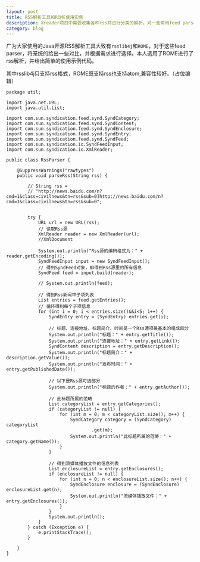 ```yaml
---
layout: post
title: RSS解析工具和ROME使用实例
description: Xreader项目中需要收集各种rss并进行分类的解析，对一些常用feed parser进行了对比并给出ROME的使用范例。
category: blog
---
```


广为大家使用的Java开源RSS解析工具大致有`rsslib4j`和`ROME`，对于这些feed parser，将笼统的给出一些对比，并根据需求进行选择。本人选用了ROME进行了rss解析，并给出简单的使用示例代码。

其中rsslib4j只支持rss格式，ROME既支持rss也支持atom,兼容性较好。（占位编辑）

    package util;
    
    import java.net.URL;
    import java.util.List;
    
    import com.sun.syndication.feed.synd.SyndCategory;
    import com.sun.syndication.feed.synd.SyndContent;
    import com.sun.syndication.feed.synd.SyndEnclosure;
    import com.sun.syndication.feed.synd.SyndEntry;
    import com.sun.syndication.feed.synd.SyndFeed;
    import com.sun.syndication.io.SyndFeedInput;
    import com.sun.syndication.io.XmlReader;
    
    public class RssParser {
        
        @SuppressWarnings("rawtypes")
        public void parseRss(String rss) {
    
            // String rss =
            // "http://news.baidu.com/n?cmd=1&class=civilnews&tn=rss&sub=0]http://news.baidu.com/n?cmd=1&class=civilnews&tn=rss&sub=0";
    
    
            try {
                URL url = new URL(rss);
                // 读取Rss源
                XmlReader reader = new XmlReader(url);
                //XmlDocument 
    
                System.out.println("Rss源的编码格式为：" + reader.getEncoding());
                SyndFeedInput input = new SyndFeedInput();
                // 得到SyndFeed对象，即得到Rss源里的所有信息
                SyndFeed feed = input.build(reader);
    
                // System.out.println(feed);
    
                // 得到Rss新闻中子项列表
                List entries = feed.getEntries();
                // 循环得到每个子项信息
                for (int i = 0; i < entries.size()&&i<5; i++) {
                    SyndEntry entry = (SyndEntry) entries.get(i);
    
                    // 标题、连接地址、标题简介、时间是一个Rss源项最基本的组成部分
                    System.out.println("标题：" + entry.getTitle());
                    System.out.println("连接地址：" + entry.getLink());
                    SyndContent description = entry.getDescription();
                    System.out.println("标题简介：" + description.getValue());
                    System.out.println("发布时间：" + entry.getPublishedDate());
    
                    // 以下是Rss源可选部分
                    System.out.println("标题的作者：" + entry.getAuthor());
    
                    // 此标题所属的范畴
                    List categoryList = entry.getCategories();
                    if (categoryList != null) {
                        for (int m = 0; m < categoryList.size(); m++) {
                            SyndCategory category = (SyndCategory) categoryList
                                    .get(m);
                            System.out.println("此标题所属的范畴：" + category.getName());
                        }
                    }
    
                    // 得到流媒体播放文件的信息列表
                    List enclosureList = entry.getEnclosures();
                    if (enclosureList != null) {
                        for (int n = 0; n < enclosureList.size(); n++) {
                            SyndEnclosure enclosure = (SyndEnclosure) enclosureList.get(n);
                            System.out.println("流媒体播放文件：" + entry.getEnclosures());
                        }
                    }
                    System.out.println();
                }
            } catch (Exception e) {
                e.printStackTrace();
            }
    
        }
    }
